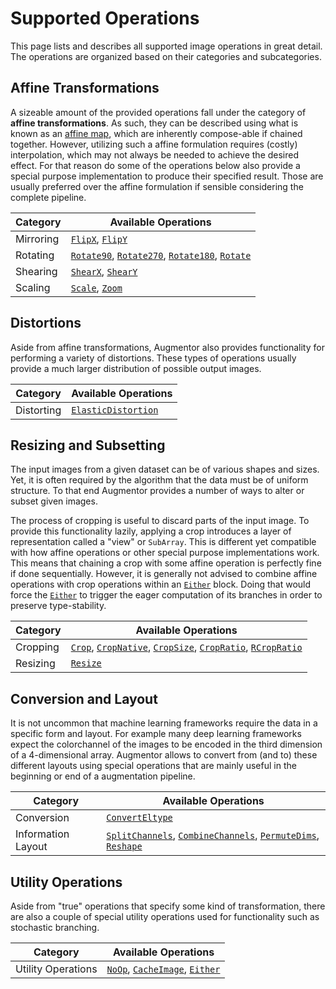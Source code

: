 # Supported Operations

This page lists and describes all supported image operations in
great detail. The operations are organized based on their
categories and subcategories.

## Affine Transformations

A sizeable amount of the provided operations fall under the
category of **affine transformations**. As such, they can be
described using what is known as an [affine
map](https://en.wikipedia.org/wiki/Affine_transformation), which
are inherently compose-able if chained together. However,
utilizing such a affine formulation requires (costly)
interpolation, which may not always be needed to achieve the
desired effect. For that reason do some of the operations below
also provide a special purpose implementation to produce their
specified result. Those are usually preferred over the affine
formulation if sensible considering the complete pipeline.

Category              | Available Operations
----------------------|-----------------------------------------------
Mirroring             | [`FlipX`](@ref), [`FlipY`](@ref)
Rotating              | [`Rotate90`](@ref), [`Rotate270`](@ref), [`Rotate180`](@ref), [`Rotate`](@ref)
Shearing              | [`ShearX`](@ref), [`ShearY`](@ref)
Scaling               | [`Scale`](@ref), [`Zoom`](@ref)

## Distortions

Aside from affine transformations, Augmentor also provides
functionality for performing a variety of distortions. These
types of operations usually provide a much larger distribution of
possible output images.

Category              | Available Operations
----------------------|-----------------------------------------------
Distorting            | [`ElasticDistortion`](@ref)

## Resizing and Subsetting

The input images from a given dataset can be of various shapes
and sizes. Yet, it is often required by the algorithm that the
data must be of uniform structure. To that end Augmentor provides
a number of ways to alter or subset given images.

The process of cropping is useful to discard parts of the input
image. To provide this functionality lazily, applying a crop
introduces a layer of representation called a "view" or
`SubArray`. This is different yet compatible with how affine
operations or other special purpose implementations work. This
means that chaining a crop with some affine operation is
perfectly fine if done sequentially. However, it is generally not
advised to combine affine operations with crop operations within
an [`Either`](@ref) block. Doing that would force the
[`Either`](@ref) to trigger the eager computation of its branches
in order to preserve type-stability.


Category              | Available Operations
----------------------|-----------------------------------------------
Cropping              | [`Crop`](@ref), [`CropNative`](@ref), [`CropSize`](@ref), [`CropRatio`](@ref), [`RCropRatio`](@ref)
Resizing              | [`Resize`](@ref)

## Conversion and Layout

It is not uncommon that machine learning frameworks require the
data in a specific form and layout. For example many deep
learning frameworks expect the colorchannel of the images to be
encoded in the third dimension of a 4-dimensional array.
Augmentor allows to convert from (and to) these different layouts
using special operations that are mainly useful in the beginning
or end of a augmentation pipeline.

Category              | Available Operations
----------------------|-----------------------------------------------
Conversion            | [`ConvertEltype`](@ref)
Information Layout    | [`SplitChannels`](@ref), [`CombineChannels`](@ref), [`PermuteDims`](@ref), [`Reshape`](@ref)

## Utility Operations

Aside from "true" operations that specify some kind of
transformation, there are also a couple of special utility
operations used for functionality such as stochastic branching.

Category              | Available Operations
----------------------|-----------------------------------------------
Utility Operations    | [`NoOp`](@ref), [`CacheImage`](@ref), [`Either`](@ref)
